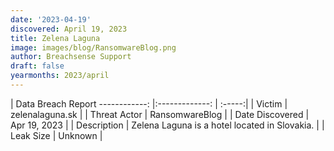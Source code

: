 ```yaml
---
date: '2023-04-19'
discovered: April 19, 2023
title: Zelena Laguna
image: images/blog/RansomwareBlog.png
author: Breachsense Support
draft: false
yearmonths: 2023/april
---
```



| Data Breach Report
------------:     |:-------------:    | :-----:|
| Victim      | zelenalaguna.sk      | 
| Threat Actor      | RansomwareBlog      | 
| Date Discovered      | Apr 19, 2023      | 
| Description      | Zelena Laguna is a hotel located in Slovakia.      | 
| Leak Size      | Unknown      | 

